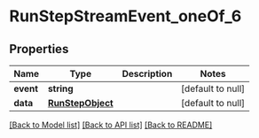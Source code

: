 # RunStepStreamEvent_oneOf_6

## Properties
Name | Type | Description | Notes
------------ | ------------- | ------------- | -------------
**event** | **string** |  | [default to null]
**data** | [**RunStepObject**](RunStepObject.md) |  | [default to null]

[[Back to Model list]](../README.md#documentation-for-models) [[Back to API list]](../README.md#documentation-for-api-endpoints) [[Back to README]](../README.md)


